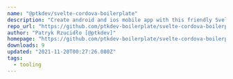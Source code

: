 ```yaml
---
name: "@ptkdev/svelte-cordova-boilerplate"
description: "Create android and ios mobile app with this friendly Svelte boilerplate for cordova"
repo_url: "https://github.com/ptkdev-boilerplate/svelte-cordova-boilerplate"
author: "Patryk Rzucidło [@ptkdev]"
homepage: "https://github.com/ptkdev-boilerplate/svelte-cordova-boilerplate"
downloads: 9
updated: "2021-11-20T00:27:26.080Z"
tags: 
  - tooling
---
```

